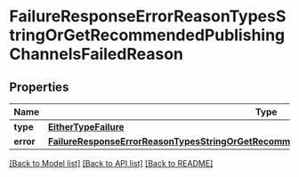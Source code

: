 # FailureResponseErrorReasonTypesStringOrGetRecommendedPublishingChannelsFailedReason

## Properties
Name | Type | Description | Notes
------------ | ------------- | ------------- | -------------
**type** | [**EitherTypeFailure**](EitherTypeFailure.md) |  | 
**error** | [**FailureResponseErrorReasonTypesStringOrGetRecommendedPublishingChannelsFailedReasonError**](FailureResponseErrorReasonTypesStringOrGetRecommendedPublishingChannelsFailedReasonError.md) |  | 

[[Back to Model list]](../README.md#documentation-for-models) [[Back to API list]](../README.md#documentation-for-api-endpoints) [[Back to README]](../README.md)


